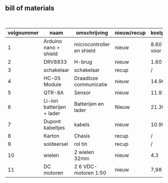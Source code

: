 ## bill of materials
<br />

|volgnummer|naam|omschrijving|nieuw/recup|kostprijs/stuk|aantal|subtotaal|
|----------|----|------------|-----------|---------|------|---------|
|         1|   Arduino nano + shield | microcontroller en shield           | nieuw          |    8.60 + 2euro voor shield          |  1    |      10.60   |
|         2|   DRV8833 |   H-brug         | nieuw          |          1.60    |   1   |  1.60       |
|         3|   schakelaar |  schakelaar     |   recup    |    /      | 1   |   /   | 
|         4|  HC-05 Module  |   Draadloze communicatie         |  nieuw         |        14.90      |   1   |    14.90     |
|         5| QTR-8A   |    Sensor        |   nieuw        |       11.91       |  1    |    11.91     |
|         6|  Li-ion batterijen + lader  |      Batterijen en lader      |   Nieuw        |   21.30           |  2 batterijen 1 lader   |      21.30   |
|         7|  Dupont kabeltjes  |    kabels        |    nieuw       |      10.99        |   1 set   |   10.99      |
|         8|  Karton  |    Chasis        |   recup        |       /       |  1    |    /     |
|         9|  soldeersel  |     rol tin       |    recup       |        /      |  1    |   /      |
|         10|  wielen  |     2 wielen 32mm     |   nieuw        |  4.3            |   2   |   8.6      |
|         11| DC motoren | 2 6 VDC-motoren 1:50 | nieuw |  7,98 voor 2  | 2 | 7,98 |
